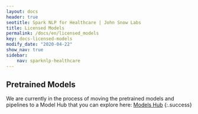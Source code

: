 ```yaml
---
layout: docs
header: true
seotitle: Spark NLP for Healthcare | John Snow Labs
title: Licensed Models
permalink: /docs/en/licensed_models
key: docs-licensed-models
modify_date: "2020-04-22"
show_nav: true
sidebar:
    nav: sparknlp-healthcare
---
```


<div class="h3-box" markdown="1">

## Pretrained Models

We are currently in the process of moving the pretrained models and pipelines to a Model Hub that you can explore here: 
[Models Hub](/models)
{:.success}

</div>
